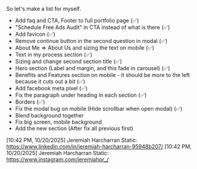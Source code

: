 So let's make a list for myself. 

- Add faq and CTA, Footer to full portfolio page (✅)
- "Schedule Free Ads Audit" in CTA instead of what is there (✅)
- Add favicon (✅)
- Remove continue button in the second question in modal  (✅)
- About Me => About Us and sizing the text on mobile  (✅)
- Text in my process section (✅)
- Sizing and change second section title (✅)
- Hero section (Label and margin, and this fade in carousel) (✅)
- Benefits and Features section on mobile - it should be more to the left because it cuts out a bit  (✅)
- Add facebook meta pixel (✅)
- Fix the paragraph under heading in each section (✅)
- Borders (✅)
- Fix the modal bug on mobile (Hide scrollbar when open modal) (✅)
- Blend background together
- Fix big screen, mobile background
- Add the new section (After fix all previous first)

[10:42 PM, 10/20/2025] Jeremiah Harcharran Static: https://www.linkedin.com/in/jeremiah-harcharran-95948b207/
[10:42 PM, 10/20/2025] Jeremiah Harcharran Static: https://www.instagram.com/jeremiahpr_/